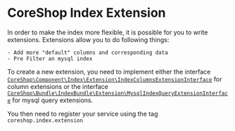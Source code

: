 # CoreShop Index Extension

In order to make the index more flexible, it is possible for you to write extensions. Extensions allow you to do following things:

    - Add more "default" columns and corresponding data
    - Pre Filter an mysql index

To create a new extension, you need to implement either the interface
[```CoreShop\Component\Index\Extension\IndexColumnsExtensionInterface```](https://github.com/coreshop/CoreShop/blob/master/src/CoreShop/Component/Index/Extension/IndexColumnsExtensionInterface.php)
for column extensions or the interface
[```CoreShop\Bundle\IndexBundle\Extension\MysqlIndexQueryExtensionInterface```](https://github.com/coreshop/CoreShop/blob/master/src/CoreShop/Bundle/IndexBundle/Extension/MysqlIndexQueryExtensionInterface.php)
for mysql query extensions.

You then need to register your service using the tag ```coreshop.index.extension```